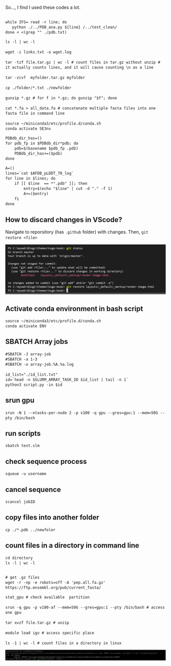 So..., I find I used these codes a lot.

## 

```
while IFS= read -r line; do
   python ./../PDB_ana.py ${line} /../test_clean/ 
done < <(grep "" ./pdb.txt)
```



```shell
ls -l | wc -l

wget -i links.txt -o wget.log

tar -tzf file.tar.gz | wc -l # count files in tar.gz without unzip # it actually counts lines, and it will cause counting \n as a line

tar -zcvf  myfolder.tar.gz myfolder

cp ./folder/*.txt ./newfolder

gunzip *.gz # for f in *.gz; do gunzip "$f"; done

cat *.fa > all_data.fa # concatenate multiple fasta files into one fasta file in command line

source ~/miniconda3/etc/profile.d/conda.sh
conda activate SE3nv
```


```shell
PDBdb_dir_has=()
for pdb_fp in $PDBdb_dir*pdb; do
    pdb=$(basename $pdb_fp .pdb)
    PDBdb_dir_has+=($pdb)
done
```

```shell
A=()
lines=`cat $AFDB_pLDDT_70_log`
for line in $lines; do
    if [[ $line  == *".pdb" ]]; then
        entry=$(echo "$line" | cut -d "." -f 1)
        A+=($entry)
    fi
done
```





## How to discard changes in VScode?
Navigate to reporsitory (has `.github` folder) with changes. Then, `git restore <file>`
<p><img src="./img/discard.png" alt=" " width="600"/></p>

## Activate conda environment in bash script
```console
source ~/miniconda3/etc/profile.d/conda.sh
conda activate ENV
```
## SBATCH Array jobs
```console
#SBATCH -J array-job					
#SBATCH -a 1-3
#SBATCH -o array-job.%A.%a.log

id_list="./id_list.txt"
id=`head -n $SLURM_ARRAY_TASK_ID $id_list | tail -n 1`
python3 script.py -in $id
```

## srun gpu
```console
srun -N 1 --ntasks-per-node 2 -p v100 -q gpu --gres=gpu:1 --mem=50G --pty /bin/bash
```

## run scripts
```console
sbatch test.slm
```

## check sequence process
```console
squeue -u username
```
## cancel sequence
```console
scancel jobID
```

## copy files into another folder
```console
cp ./*.pdb ../newfoler
```

## count files in a directory in command line
```console
cd directory
ls -l | wc -l
```
## 
```shell
# get .gz files
wget -r -np -e robots=off -A 'pep.all.fa.gz' https://ftp.ensembl.org/pub/current_fasta/ 
```

```shell
stat_gpu # check available  partition

srun -q gpu -p v100-af --mem=50G --gres=gpu:1 --pty /bin/bash # access one gpu

tar xvzf file.tar.gz # unzip

module load igv # access specific place

ls -1 | wc -l # count files in a directory in linux

```

<p><img src=".\img\addPATH.png" alt=" " /></p>